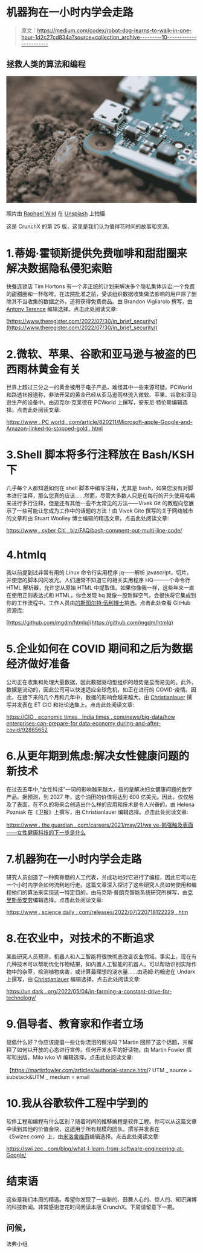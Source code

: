 # 机器狗在一小时内学会走路

> 原文：<https://medium.com/codex/robot-dog-learns-to-walk-in-one-hour-1d2c27cd834a?source=collection_archive---------10----------------------->

## 拯救人类的算法和编程

![](img/4b7f3df85f1d9a5bc71497a26571a43f.png)

照片由 [Raphael Wild](https://unsplash.com/@veloradio?utm_source=medium&utm_medium=referral) 在 [Unsplash](https://unsplash.com?utm_source=medium&utm_medium=referral) 上拍摄

这是 CrunchX 的第 25 版，这里是我们认为值得花时间的故事和资源。

# 1.蒂姆·霍顿斯提供免费咖啡和甜甜圈来解决数据隐私侵犯索赔

快餐连锁店 Tim Hortons 有一个非正统的计划来解决多个隐私集体诉讼:一个免费的甜甜圈和一杯咖啡。在法院批准之前，受该组织数据收集做法影响的用户除了删除其不当收集的数据之外，还将获得免费商品。由 Brandon Vigliarolo 撰写，由 [Antony Terence](https://medium.com/u/e178959c822?source=post_page-----1d2c27cd834a--------------------------------) 编辑选择。点击此处阅读文章:

[https://www.theregister.com/2022/07/30/in_brief_security/](https://www.theregister.com/2022/07/30/in_brief_security/)

# 2.微软、苹果、谷歌和亚马逊与被盗的巴西雨林黄金有关

世界上超过三分之一的黄金被用于电子产品，难怪其中一些来源可疑。PCWorld 和路透社报道称，非法开采的黄金已经从亚马逊雨林流入微软、苹果、谷歌和亚马逊生产的设备中。由迈克尔·克莱德在 PCWorld 上撰写，安东尼·特伦斯编辑选择。点击此处阅读文章:

[https://www . PC world . com/article/820211/Microsoft-apple-Google-and-Amazon-linked-to-stopped-gold . html](https://www.pcworld.com/article/820211/microsoft-apple-google-and-amazon-linked-to-stolen-gold.html)

# 3.Shell 脚本将多行注释放在 Bash/KSH 下

几乎每个人都知道如何在 shell 脚本中编写注释，尤其是 bash，如果您没有对脚本进行注释，那么您真的应该……然而，尽管大多数人只是在每行的开头使用哈希来进行多行注释，但是还有其他一些不太常见的方法——Vivek Git 的教程向您展示了一些可能让您成为工作中的话题的方法！由 Vivek Gite 撰写的关于网络城市的文章和由 Stuart Woolley 博士编辑的精选文章。点击此处阅读文章:

[https://www . cyber Citi . biz/FAQ/bash-comment-out-multi-line-code/](https://www.cyberciti.biz/faq/bash-comment-out-multiple-line-code/)

# 4.htmlq

我以前提到过非常有用的 Linux 命令行实用程序 jq——解析 javascript，切片，并使您的脚本闪闪发光。人们通常不知道它的相关实用程序 HQ——一个命令行 HTML 解析器，允许您从原始 HTML 中提取值。如果你像我一样，这些年来一直在使用正则表达式和 HTML，你会发现 hq 就像一股新鲜空气，会很快将它集成到你的工作流程中。工作人员由[的斯图尔特·伍利博士](https://medium.com/u/a435b5883828?source=post_page-----1d2c27cd834a--------------------------------)挑选。点击此处查看 GitHub 资源库:

[https://github.com/mgdm/htmlq](https://github.com/mgdm/htmlq)

# 5.企业如何在 COVID 期间和之后为数据经济做好准备

公司正在收集和处理大量数据，因此数据驱动型组织的趋势是显而易见的。此外，数据是流动的，因此公司可以快速适应全球危机，如正在进行的 COVID-疫情。因此，在接下来的几个月和几年中，数据的影响会越来越大。由 [Christianlauer](https://medium.com/u/2696f801a31a?source=post_page-----1d2c27cd834a--------------------------------) 撰写并发表在 ET CIO 和社论选集上。点击此处阅读文章:

[https://CIO . economic times . India times . com/news/big-data/how enterprises-can-prepare-for data-economy during-and-after-covid/92865652](https://cio.economictimes.indiatimes.com/news/big-data/howenterprises-can-prepare-fordata-economyduring-and-after-covid/92865652)

# 6.从更年期到焦虑:解决女性健康问题的新技术

在过去五年中,“女性科技”一词的影响越来越大，指的是解决妇女健康问题的数字产品。据预测，到 2027 年，这个油田的价值将达到 600 亿美元。因此，仅仅触及了表面，在不久的将来会创造出什么样的应用和技术是令人兴奋的。由 Helena Pozniak 在《卫报》上撰写，由 Christianlauer 编辑选择。点击此处阅读文章:

[https://www . the guardian . com/careers/2021/may/21/we ve-勉强触及表面——女性健康科技的下一步是什么](https://www.theguardian.com/careers/2021/may/21/weve-barely-scratched-the-surface-whats-next-for-womens-health-tech)

# 7.机器狗在一小时内学会走路

研究人员创造了一种狗脊髓的人工代表，并成功地对它进行了编程，因此它可以在一个小时内学会如何流利地行走。这篇文章深入探讨了这些研究人员如何使用和编程他们的算法来实现这一特定目的。由马克斯·普朗克智能系统研究所撰写，由[克里斯蒂安劳](https://medium.com/u/2696f801a31a?source=post_page-----1d2c27cd834a--------------------------------)编辑选择。点击此处阅读文章:

[https://www . science daily . com/releases/2022/07/220718122229 . htm](https://www.sciencedaily.com/releases/2022/07/220718122229.htm)

# 8.在农业中，对技术的不断追求

某些研究人员预测，机器人和人工智能将很快彻底改变农业领域。事实上，现在有几种技术可以帮助优化作物结果，如内置人工智能的机器人，可以帮助识别实际作物中的杂草，检测植物病害，或计算最理想的浇水量……由汤姆·约翰逊在 Undark 上撰写，由 [Christianlauer](https://medium.com/u/2696f801a31a?source=post_page-----1d2c27cd834a--------------------------------) 编辑选择。点击此处阅读文章:

[https://un dark . org/2022/05/04/in-farming-a-constant-drive-for-technology/](https://undark.org/2022/05/04/in-farming-a-constant-drive-for-technology/)

# 9.倡导者、教育家和作者立场

提倡什么好？你应该提倡一些让你流泪的做法吗？Martin 回顾了这个话题，并解释了如何以开放的心态进行宣传。任何开发水平的好读物。由 Martin Fowler 撰写和出版，Milo ivko VI 编辑选择。点击此处阅读文章:

【https://martinfowler.com/articles/authorial-stance.html? UTM _ source = substack&UTM _ medium = email

# 10.我从谷歌软件工程中学到的

软件工程和编程有什么区别？随着时间的推移编程是软件工程。你可以从这篇文章中读到其他的价值金块，这适用于所有规模的团队。撰写并发表在《Swizec.com》上，由[米洛舍维奇](https://medium.com/u/3ee57b082bb?source=post_page-----1d2c27cd834a--------------------------------)编辑选择。点击此处阅读文章:

[https://swi zec . com/blog/what-I-learn-from-software-engineering-at-Google/](https://swizec.com/blog/what-i-learned-from-software-engineering-at-google/)

# 结束语

这些是我们本周的精选。希望你发现了一些新的、鼓舞人心的、惊人的、知识渊博的科技新闻。非常感谢您花时间阅读本版 CrunchX。下周请留意下一期。

## 问候，

法典小组